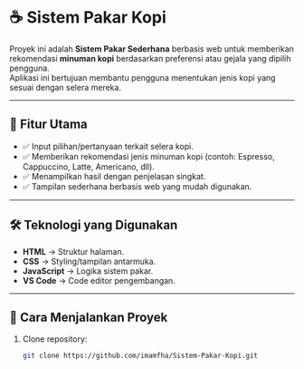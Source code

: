 # ☕ Sistem Pakar Kopi

Proyek ini adalah **Sistem Pakar Sederhana** berbasis web untuk memberikan rekomendasi **minuman kopi** berdasarkan preferensi atau gejala yang dipilih pengguna.  
Aplikasi ini bertujuan membantu pengguna menentukan jenis kopi yang sesuai dengan selera mereka.

---

## 📌 Fitur Utama
- ✅ Input pilihan/pertanyaan terkait selera kopi.  
- ✅ Memberikan rekomendasi jenis minuman kopi (contoh: Espresso, Cappuccino, Latte, Americano, dll).  
- ✅ Menampilkan hasil dengan penjelasan singkat.  
- ✅ Tampilan sederhana berbasis web yang mudah digunakan.  

---

## 🛠️ Teknologi yang Digunakan
- **HTML** → Struktur halaman.  
- **CSS** → Styling/tampilan antarmuka.  
- **JavaScript** → Logika sistem pakar.  
- **VS Code** → Code editor pengembangan.  

---

## 🚀 Cara Menjalankan Proyek
1. Clone repository:
   ```bash
   git clone https://github.com/imamfha/Sistem-Pakar-Kopi.git
